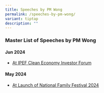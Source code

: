 ```yaml
---
title: Speeches by PM Wong
permalink: /speeches-by-pm-wong/
variant: tiptap
description: ""
---
```

<h3>Master List of Speeches by PM Wong</h3>
<h4>Jun 2024</h4>
<ul data-tight="true" class="tight">
<li>
<p><a href="https://youtu.be/6K0l4KUPtI0" rel="noopener noreferrer nofollow" target="_blank">At IPEF Clean Economy Investor Forum</a>
</p>
</li>
</ul>
<h4>May 2024</h4>
<ul data-tight="true" class="tight">
<li>
<p><a href="https://youtu.be/KTCJEZXycJk" rel="noopener noreferrer nofollow" target="_blank">At Launch of National Family Festival 2024</a>
</p>
</li>
</ul>
<p></p>